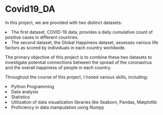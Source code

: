 # Covid19_DA

In this project, we are provided with two distinct datasets:
<li>The first dataset, COVID-19 data, provides a daily cumulative count of positive cases in different countries. 
<li>The second dataset, the Global Happiness dataset, assesses various life factors as scored by individuals in each country worldwide.

The primary objective of this project is to combine these two datasets to investigate potential connections between the spread of the coronavirus and the overall happiness of people in each country.

Throughout the course of this project, I honed various skills, including:

<li>Python Programming
<li>Data analysis
<li>Statistics
<li>Utilization of data visualization libraries like Seaborn, Pandas, Matplotlib
<li>Proficiency in data manipulation using Numpy

